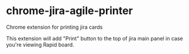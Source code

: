 # chrome-jira-agile-printer
Chrome extension for printing jira cards

This extension will add "Print" button to the top of jira main panel in case you're viewing Rapid board.
